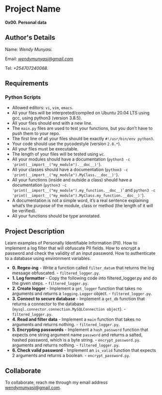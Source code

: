 # Project Name
**0x00. Personal data**

## Author's Details
Name: *Wendy Munyasi.*

Email: *wendymunyasi@gmail.com*

Tel: *+254707240068.*

##  Requirements

### Python Scripts
*   Allowed editors: `vi`, `vim`, `emacs`.
*   All your files will be interpreted/compiled on Ubuntu 20.04 LTS using gcc, using python3 (version 3.8.5).
*   All your files should end with a new line.
*   The `main.py` files are used to test your functions, but you don’t have to push them to your repo.
*   The first line of all your files should be exactly `#!/usr/bin/env python3`.
*   Your code should use the pycodestyle (version `2.8.*`).
*   All your files must be executable.
*   The length of your files will be tested using `wc`.
*   All your modules should have a documentation (`python3 -c 'print(__import__("my_module").__doc__)'`).
*   All your classes should have a documentation (`python3 -c 'print(__import__("my_module").MyClass.__doc__)'`).
*   All your functions (inside and outside a class) should have a documentation (`python3 -c 'print(__import__("my_module").my_function.__doc__)`' and `python3 -c 'print(__import__("my_module").MyClass.my_function.__doc__)'`).
*   A documentation is not a simple word, it’s a real sentence explaining what’s the purpose of the module, class or method (the length of it will be verified).
*   All your functions should be type annotated.


## Project Description
Learn examples of Personally Identifiable Information (PII).
How to implement a log filter that will obfuscate PII fields.
How to encrypt a password and check the validity of an input password.
How to authenticate to a database using environment variables.


* **0. Regex-ing** - Write a function called `filter_datum` that returns the log message obfuscated. - `filtered_logger.py`.
* **1. Log formatter** - Copy the following code into filtered_logger.py and do the given steps. - `filtered_logger.py`.
* **2. Create logger** - Implement a `get_logger` function that takes no arguments and returns a `logging.Logger` object. - `filtered_logger.py`.
* **3. Connect to secure database** - Implement a `get_db` function that returns a connector to the database (`mysql.connector.connection.MySQLConnection object`). - `filtered_logger.py`.
* **4. Read and filter data** - Implement a `main` function that takes no arguments and returns nothing. - `filtered_logger.py`.
* **5. Encrypting passwords** - Implement a `hash_password` function that expects one string argument name `password` and returns a salted, hashed password, which is a byte string. - `encrypt_password.py`.
arguments and returns nothing. - `filtered_logger.py`.
* **6. Check valid password** - Implement an `is_valid` function that expects 2 arguments and returns a boolean. - `encrypt_password.py`.


## Collaborate

To collaborate, reach me through my email address wendymunyasi@gmail.com.